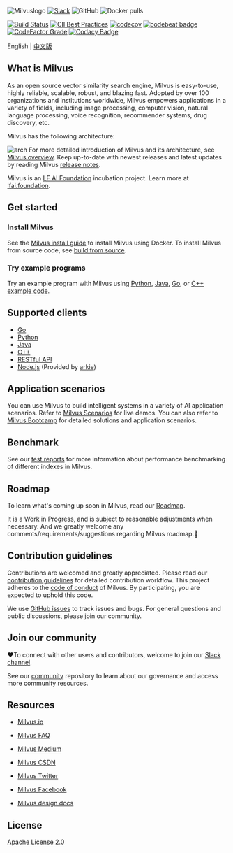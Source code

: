 ![Milvuslogo](https://github.com/milvus-io/docs/blob/v0.9.1/assets/milvus_logo.png)
[![Slack](https://img.shields.io/badge/Join-Slack-orange)](https://join.slack.com/t/milvusio/shared_invite/zt-e0u4qu3k-bI2GDNys3ZqX1YCJ9OM~GQ)
![GitHub](https://img.shields.io/github/license/milvus-io/milvus)
![Docker pulls](https://img.shields.io/docker/pulls/milvusdb/milvus)

[![Build Status](http://internal.zilliz.com:18080/jenkins/job/milvus-ci/job/master/badge/icon)](http://internal.zilliz.com:18080/jenkins/job/milvus-ci/job/master/)
[![CII Best Practices](https://bestpractices.coreinfrastructure.org/projects/3563/badge)](https://bestpractices.coreinfrastructure.org/projects/3563)
[![codecov](https://codecov.io/gh/milvus-io/milvus/branch/master/graph/badge.svg)](https://codecov.io/gh/milvus-io/milvus)
[![codebeat badge](https://codebeat.co/badges/e030a4f6-b126-4475-a938-4723d54ec3a7?style=plastic)](https://codebeat.co/projects/github-com-milvus-io-milvus-master)
[![CodeFactor Grade](https://www.codefactor.io/repository/github/milvus-io/milvus/badge)](https://www.codefactor.io/repository/github/milvus-io/milvus)
[![Codacy Badge](https://api.codacy.com/project/badge/Grade/c4bb2ccfb51b47f99e43bfd1705edd95)](https://app.codacy.com/gh/milvus-io/milvus?utm_source=github.com&utm_medium=referral&utm_content=milvus-io/milvus&utm_campaign=Badge_Grade_Dashboard)

English | [中文版](README_CN.md) 

## What is Milvus

As an open source vector similarity search engine, Milvus is easy-to-use, highly reliable, scalable, robust, and blazing fast. Adopted by over 100 organizations and institutions worldwide, Milvus empowers applications in a variety of fields, including image processing, computer vision, natural language processing, voice recognition, recommender systems, drug discovery, etc. 

Milvus has the following architecture:

![arch](https://github.com/milvus-io/docs/blob/v0.9.1/assets/milvus_arch.png)
For more detailed introduction of Milvus and its architecture, see [Milvus overview](https://www.milvus.io/docs/about_milvus/overview.md). Keep up-to-date with newest releases and latest updates by reading Milvus [release notes](https://www.milvus.io/docs/releases/release_notes.md).

Milvus is an [LF AI Foundation](https://lfai.foundation/) incubation project. Learn more at [lfai.foundation](https://lfai.foundation/).

## Get started

### Install Milvus

See the [Milvus install guide](https://www.milvus.io/docs/guides/get_started/install_milvus/install_milvus.md) to install Milvus using Docker. To install Milvus from source code, see [build from source](INSTALL.md).

### Try example programs

Try an example program with Milvus using [Python](https://www.milvus.io/docs/guides/get_started/example_code.md), [Java](https://github.com/milvus-io/milvus-sdk-java/tree/master/examples), [Go](https://github.com/milvus-io/milvus-sdk-go/tree/master/examples), or [C++ example code](https://github.com/milvus-io/milvus/tree/master/sdk/examples).

## Supported clients

-   [Go](https://github.com/milvus-io/milvus-sdk-go)
-   [Python](https://github.com/milvus-io/pymilvus)
-   [Java](https://github.com/milvus-io/milvus-sdk-java)
-   [C++](https://github.com/milvus-io/milvus/tree/master/sdk)
-   [RESTful API](https://github.com/milvus-io/milvus/tree/master/core/src/server/web_impl)
-   [Node.js](https://www.npmjs.com/package/@arkie-ai/milvus-client) (Provided by [arkie](https://www.arkie.cn/))

## Application scenarios

You can use Milvus to build intelligent systems in a variety of AI application scenarios. Refer to [Milvus Scenarios](https://milvus.io/scenarios) for live demos. You can also refer to [Milvus Bootcamp](https://github.com/milvus-io/bootcamp) for detailed solutions and application scenarios.

## Benchmark

See our [test reports](https://github.com/milvus-io/milvus/tree/master/docs) for more information about performance benchmarking of different indexes in Milvus.

## Roadmap

To learn what's coming up soon in Milvus, read our [Roadmap](https://github.com/milvus-io/milvus/projects).

It is a Work in Progress, and is subject to reasonable adjustments when necessary. And we greatly welcome any comments/requirements/suggestions regarding Milvus roadmap.:clap:

## Contribution guidelines

Contributions are welcomed and greatly appreciated. Please read our [contribution guidelines](CONTRIBUTING.md) for detailed contribution workflow. This project adheres to the [code of conduct](CODE_OF_CONDUCT.md) of Milvus. By participating, you are expected to uphold this code.

We use [GitHub issues](https://github.com/milvus-io/milvus/issues) to track issues and bugs. For general questions and public discussions, please join our community.

## Join our community

:heart:To connect with other users and contributors, welcome to join our [Slack channel](https://join.slack.com/t/milvusio/shared_invite/zt-e0u4qu3k-bI2GDNys3ZqX1YCJ9OM~GQ).

See our [community](https://github.com/milvus-io/community) repository to learn about our governance and access more community resources.


## Resources

-   [Milvus.io](https://www.milvus.io)

-   [Milvus FAQ](https://www.milvus.io/docs/faq/operational_faq.md)

-   [Milvus Medium](https://medium.com/@milvusio)

-   [Milvus CSDN](https://zilliz.blog.csdn.net/)

-   [Milvus Twitter](https://twitter.com/milvusio)

-   [Milvus Facebook](https://www.facebook.com/io.milvus.5)

-   [Milvus design docs](DESIGN.md)

## License

[Apache License 2.0](LICENSE)
